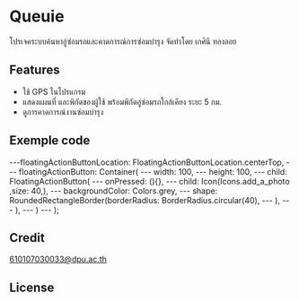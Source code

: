# Queuie
โปรเจคระบบค้นหาอู่ซ่อมรถและคาดการณ์การซ่อมบำรุง จัดทำโดย เกศินี ทองลอย

## Features
* ใช้ GPS ในโปรแกรม
* แสดงแผนที่ และพิกัดของผู้ใช้ พร้อมพิกัดอู่ซ่อมรถใกล้เคียง ระยะ 5 กม.
* ดูการคาดการณ์งานซ่อมบำรุง

## Exemple code
---floatingActionButtonLocation: FloatingActionButtonLocation.centerTop,
---      floatingActionButton: Container(
---       width: 100,
---        height: 100,
---        child: FloatingActionButton(
---          onPressed: (){},
---          child: Icon(Icons.add_a_photo ,size: 40,),
---          backgroundColor: Colors.grey,
---          shape: RoundedRectangleBorder(borderRadius: BorderRadius.circular(40),
---          ),
---          ),
---    )
---    );


## Credit
610107030033@dpu.ac.th

## License
